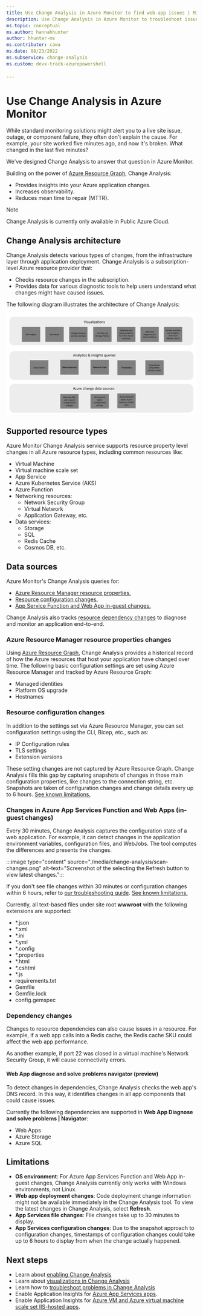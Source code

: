 ```yaml
---
title: Use Change Analysis in Azure Monitor to find web-app issues | Microsoft Docs
description: Use Change Analysis in Azure Monitor to troubleshoot issues on live sites.
ms.topic: conceptual
ms.author: hannahhunter
author: hhunter-ms
ms.contributor: cawa
ms.date: 08/23/2022 
ms.subservice: change-analysis
ms.custom: devx-track-azurepowershell

---
```


# Use Change Analysis in Azure Monitor

While standard monitoring solutions might alert you to a live site issue, outage, or component failure, they often don't explain the cause. For example, your site worked five minutes ago, and now it's broken. What changed in the last five minutes? 

We've designed Change Analysis to answer that question in Azure Monitor.

Building on the power of [Azure Resource Graph](../../governance/resource-graph/overview.md), Change Analysis:
- Provides insights into your Azure application changes.
- Increases observability.
- Reduces mean time to repair (MTTR).

> [!NOTE]
> Change Analysis is currently only available in Public Azure Cloud.

## Change Analysis architecture 

Change Analysis detects various types of changes, from the infrastructure layer through application deployment. Change Analysis is a subscription-level Azure resource provider that:
- Checks resource changes in the subscription. 
- Provides data for various diagnostic tools to help users understand what changes might have caused issues.

The following diagram illustrates the architecture of Change Analysis:

![Architecture diagram of how Change Analysis gets change data and provides it to client tools](./media/change-analysis/overview.png)

## Supported resource types

Azure Monitor Change Analysis service supports resource property level changes in all Azure resource types, including common resources like:
- Virtual Machine
- Virtual machine scale set
- App Service
- Azure Kubernetes Service (AKS)
- Azure Function
- Networking resources: 
    - Network Security Group
    - Virtual Network
    - Application Gateway, etc.
- Data services: 
    - Storage
    - SQL
    - Redis Cache
    - Cosmos DB, etc.

## Data sources

Azure Monitor's Change Analysis queries for:
- [Azure Resource Manager resource properties.](#azure-resource-manager-resource-properties-changes)
- [Resource configuration changes.](#resource-configuration-changes)
- [App Service Function and Web App in-guest changes.](#changes-in-azure-app-services-function-and-web-apps-in-guest-changes) 

Change Analysis also tracks [resource dependency changes](#dependency-changes) to diagnose and monitor an application end-to-end.

### Azure Resource Manager resource properties changes

Using [Azure Resource Graph](../../governance/resource-graph/overview.md), Change Analysis provides a historical record of how the Azure resources that host your application have changed over time. The following basic configuration settings are set using Azure Resource Manager and tracked by Azure Resource Graph:
- Managed identities
- Platform OS upgrade
- Hostnames

### Resource configuration changes

In addition to the settings set via Azure Resource Manager, you can set configuration settings using the CLI, Bicep, etc., such as:
- IP Configuration rules
- TLS settings
- Extension versions

These setting changes are not captured by Azure Resource Graph. Change Analysis fills this gap by capturing snapshots of changes in those main configuration properties, like changes to the connection string, etc. Snapshots are taken of configuration changes and change details every up to 6 hours. [See known limitations.](#limitations)

### Changes in Azure App Services Function and Web Apps (in-guest changes)

Every 30 minutes, Change Analysis captures the configuration state of a web application. For example, it can detect changes in the application environment variables, configuration files, and WebJobs. The tool computes the differences and presents the changes. 

:::image type="content" source="./media/change-analysis/scan-changes.png" alt-text="Screenshot of the selecting the Refresh button to view latest changes.":::   

If you don't see file changes within 30 minutes or configuration changes within 6 hours, refer to [our troubleshooting guide](./change-analysis-troubleshoot.md#cannot-see-in-guest-changes-for-newly-enabled-web-app). [See known limitations.](#limitations)

Currently, all text-based files under site root **wwwroot** with the following extensions are supported:

- *.json
- *.xml
- *.ini
- *.yml
- *.config
- *.properties
- *.html
- *.cshtml
- *.js
- requirements.txt
- Gemfile
- Gemfile.lock
- config.gemspec

### Dependency changes

Changes to resource dependencies can also cause issues in a resource. For example, if a web app calls into a Redis cache, the Redis cache SKU could affect the web app performance. 

As another example, if port 22 was closed in a virtual machine's Network Security Group, it will cause connectivity errors.

#### Web App diagnose and solve problems navigator (preview)

To detect changes in dependencies, Change Analysis checks the web app's DNS record. In this way, it identifies changes in all app components that could cause issues.

Currently the following dependencies are supported in **Web App Diagnose and solve problems | Navigator**:

- Web Apps
- Azure Storage
- Azure SQL

## Limitations

- **OS environment**: For Azure App Services Function and Web App in-guest changes, Change Analysis currently only works with Windows environments, not Linux.
- **Web app deployment changes**: Code deployment change information might not be available immediately in the Change Analysis tool. To view the latest changes in Change Analysis, select **Refresh**.
- **App Services file changes**: File changes take up to 30 minutes to display.
- **App Services configuration changes**: Due to the snapshot approach to configuration changes, timestamps of configuration changes could take up to 6 hours to display from when the change actually happened.

## Next steps

- Learn about [enabling Change Analysis](change-analysis-enable.md)
- Learn about [visualizations in Change Analysis](change-analysis-visualizations.md)
- Learn how to [troubleshoot problems in Change Analysis](change-analysis-troubleshoot.md)
- Enable Application Insights for [Azure App Services apps](../../azure-monitor/app/azure-web-apps.md).
- Enable Application Insights for [Azure VM and Azure virtual machine scale set IIS-hosted apps](../../azure-monitor/app/azure-vm-vmss-apps.md).
